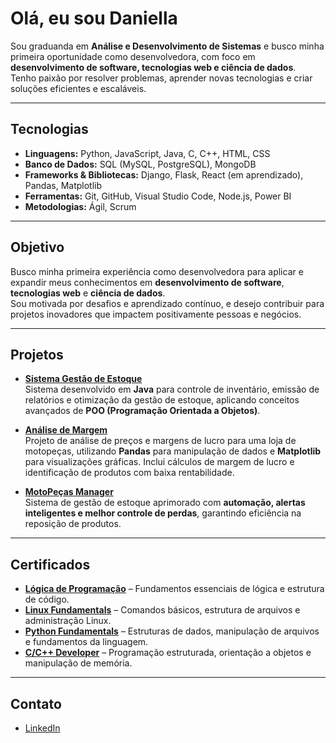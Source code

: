 # Olá, eu sou Daniella

Sou graduanda em **Análise e Desenvolvimento de Sistemas** e busco minha primeira oportunidade como desenvolvedora, com foco em **desenvolvimento de software, tecnologias web e ciência de dados**.  
Tenho paixão por resolver problemas, aprender novas tecnologias e criar soluções eficientes e escaláveis.

---

## Tecnologias  

- **Linguagens:** Python, JavaScript, Java, C, C++, HTML, CSS  
- **Banco de Dados:** SQL (MySQL, PostgreSQL), MongoDB  
- **Frameworks & Bibliotecas:** Django, Flask, React (em aprendizado), Pandas, Matplotlib  
- **Ferramentas:** Git, GitHub, Visual Studio Code, Node.js, Power BI  
- **Metodologias:** Ágil, Scrum  

---

## Objetivo  

Busco minha primeira experiência como desenvolvedora para aplicar e expandir meus conhecimentos em **desenvolvimento de software**, **tecnologias web** e **ciência de dados**.  
Sou motivada por desafios e aprendizado contínuo, e desejo contribuir para projetos inovadores que impactem positivamente pessoas e negócios.  

---

## Projetos  

- [**Sistema Gestão de Estoque**](https://github.com/dani-dantas/SistemaGestaoJava)  
  Sistema desenvolvido em **Java** para controle de inventário, emissão de relatórios e otimização da gestão de estoque, aplicando conceitos avançados de **POO (Programação Orientada a Objetos)**.  

- [**Análise de Margem**](https://github.com/dani-dantas/AnalisarMargemLucro)  
  Projeto de análise de preços e margens de lucro para uma loja de motopeças, utilizando **Pandas** para manipulação de dados e **Matplotlib** para visualizações gráficas. Inclui cálculos de margem de lucro e identificação de produtos com baixa rentabilidade.  

- [**MotoPeças Manager**](https://github.com/dani-dantas/MotoPecasManager)  
  Sistema de gestão de estoque aprimorado com **automação, alertas inteligentes e melhor controle de perdas**, garantindo eficiência na reposição de produtos.  

---

## Certificados  

- [**Lógica de Programação**](https://drive.google.com/file/d/1XIbgH-BNd31Z-FKgTVfedWwhy7NPnC4a/view?usp=drive_link) – Fundamentos essenciais de lógica e estrutura de código.  
- [**Linux Fundamentals**](https://drive.google.com/file/d/10xCckSwMaU_LllOzDIMu-RQ9EfBu8Udc/view?usp=drive_link) – Comandos básicos, estrutura de arquivos e administração Linux.  
- [**Python Fundamentals**](https://drive.google.com/file/d/167rl1mzVr3_-NLNgH9E9RBeXntNv5Mi1/view?usp=drive_link) – Estruturas de dados, manipulação de arquivos e fundamentos da linguagem.  
- [**C/C++ Developer**](https://drive.google.com/file/d/1bn4k1rUOvKHvXQlwr-RDoKH5R2FM6QvF/view?usp=drive_link) – Programação estruturada, orientação a objetos e manipulação de memória.  

---

## Contato  

- [LinkedIn](https://www.linkedin.com/in/daniella-dantas/)  

